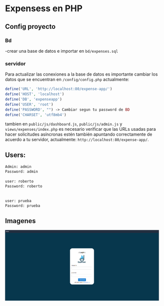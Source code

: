 # Expensess en PHP

## Config proyecto

### Bd
-crear una base de datos e importar en `bd/expenses.sql`

### servidor
Para actualizar las conexiones a la base de datos es importante cambiar los datos que se encuentran en `/config/config.php` actualmente: 


```php
define('URL', 'http://localhost:80/expense-app/')
define('HOST', 'localhost')
define('DB', 'expenseapp')
define('USER', 'root')
define('PASSWORD', "") -> Cambiar segun tu password de BD
define('CHARSET', 'utf8mb4')
```

tambien  en `public/js/dashboard.js`, `public/js/admin.js` y `views/expenses/index.php` es necesario verificar que las URLs usadas para hacer solicitudes asíncronas estén también apuntando correctamente de acuerdo a tu servidor, actualmente: `http://localhost:80/expense-app/`.

## Users:

```
Admin: admin
Password: admin

user: roberto
Password: roberto


user: prueba
Password: prueba
```

## Imagenes
<div align="center">
<img src="https://github.com/Guerrahgv/expense-app/blob/master/public/img/back_expense.png" title="expense-app" **alt="Form" width="600" />
</div>